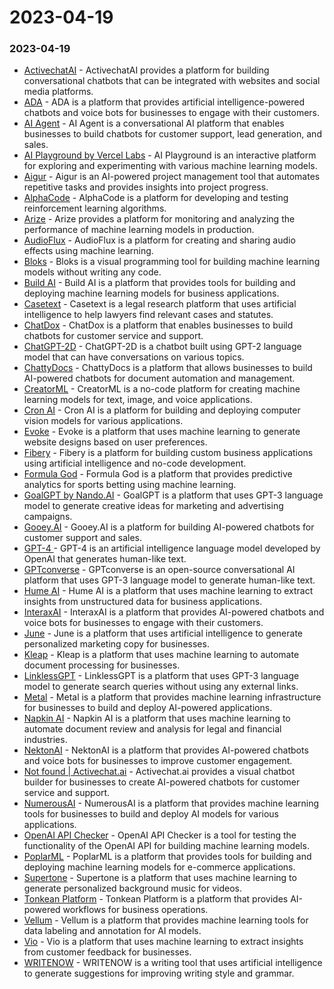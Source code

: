 # 2023-04-19

### 2023-04-19

* [ActivechatAI](https://activechat.ai/) - ActivechatAI provides a platform for building conversational chatbots that can be integrated with websites and social media platforms.
* [ADA](https://ada-ai.org/) - ADA is a platform that provides artificial intelligence-powered chatbots and voice bots for businesses to engage with their customers.
* [AI Agent](https://aiagent.app/) - AI Agent is a conversational AI platform that enables businesses to build chatbots for customer support, lead generation, and sales.
* [AI Playground by Vercel Labs](https://play.vercel.ai/) - AI Playground is an interactive platform for exploring and experimenting with various machine learning models.
* [Aigur](https://aigur.dev/) - Aigur is an AI-powered project management tool that automates repetitive tasks and provides insights into project progress.
* [AlphaCode](https://alphacode.deepmind.com/) - AlphaCode is a platform for developing and testing reinforcement learning algorithms.
* [Arize](https://arize.com/) - Arize provides a platform for monitoring and analyzing the performance of machine learning models in production.
* [AudioFlux](https://audioflux.top/) - AudioFlux is a platform for creating and sharing audio effects using machine learning.
* [Bloks](https://www.bloks.app/) - Bloks is a visual programming tool for building machine learning models without writing any code.
* [Build AI](https://www.buildai.space/) - Build AI is a platform that provides tools for building and deploying machine learning models for business applications.
* [Casetext](https://casetext.com/) - Casetext is a legal research platform that uses artificial intelligence to help lawyers find relevant cases and statutes.
* [ChatDox](https://www.chatdox.com/) - ChatDox is a platform that enables businesses to build chatbots for customer service and support.
* [ChatGPT-2D](https://www.superusapp.com/chatgpt2d/) - ChatGPT-2D is a chatbot built using GPT-2 language model that can have conversations on various topics.
* [ChattyDocs](https://chattydocs.com/) - ChattyDocs is a platform that allows businesses to build AI-powered chatbots for document automation and management.
* [CreatorML](https://creatorml.com/) - CreatorML is a no-code platform for creating machine learning models for text, image, and voice applications.
* [Cron AI](https://cron-ai.vercel.app/) - Cron AI is a platform for building and deploying computer vision models for various applications.
* [Evoke](https://evoke-app.com/) - Evoke is a platform that uses machine learning to generate website designs based on user preferences.
* [Fibery](https://fibery.io/) - Fibery is a platform for building custom business applications using artificial intelligence and no-code development.
* [Formula God](https://www.formulagod.ai/) - Formula God is a platform that provides predictive analytics for sports betting using machine learning.
* [GoalGPT by Nando.AI](https://beta.nando.ai/goalgpt.php) - GoalGPT is a platform that uses GPT-3 language model to generate creative ideas for marketing and advertising campaigns.
* [Gooey.AI](https://gooey.ai/?via=gptforge) - Gooey.AI is a platform for building AI-powered chatbots for customer support and sales.
* [GPT-4 ](https://gpt4demo.com/)- GPT-4 is an artificial intelligence language model developed by OpenAI that generates human-like text.
* [GPTconverse](https://martinvdijk.notion.site/martinvdijk/GPTconverse-a3f0f9c1a5ff4447b96b9fb77c74ef32) - GPTconverse is an open-source conversational AI platform that uses GPT-3 language model to generate human-like text.
* [Hume AI](https://hume.ai/) - Hume AI is a platform that uses machine learning to extract insights from unstructured data for business applications.
* [InteraxAI](https://interaxai.com/) - InteraxAI is a platform that provides AI-powered chatbots and voice bots for businesses to engage with their customers.
* [June](https://www.june.so/ai) - June is a platform that uses artificial intelligence to generate personalized marketing copy for businesses.
* [Kleap](https://kleap.co/) - Kleap is a platform that uses machine learning to automate document processing for businesses.
* [LinklessGPT](https://linklessgpt.com/) - LinklessGPT is a platform that uses GPT-3 language model to generate search queries without using any external links.
* [Metal](https://getmetal.io/) - Metal is a platform that provides machine learning infrastructure for businesses to build and deploy AI-powered applications.
* [Napkin AI](https://napkin.ai/) - Napkin AI is a platform that uses machine learning to automate document review and analysis for legal and financial industries.
* [NektonAI](https://nekton.ai/) - NektonAI is a platform that provides AI-powered chatbots and voice bots for businesses to improve customer engagement.
* [Not found | Activechat.ai](https://activechat.ai/chatbot) - Activechat.ai provides a visual chatbot builder for businesses to create AI-powered chatbots for customer service and support.
* [NumerousAI](https://numerous.ai/) - NumerousAI is a platform that provides machine learning tools for businesses to build and deploy AI models for various applications.
* [OpenAI API Checker](http://openaiapitesttool.quickbotai.com/) - OpenAI API Checker is a tool for testing the functionality of the OpenAI API for building machine learning models.
* [PoplarML](https://poplarml.com/) - PoplarML is a platform that provides tools for building and deploying machine learning models for e-commerce applications.
* [Supertone](https://supertone.ai/) - Supertone is a platform that uses machine learning to generate personalized background music for videos.
* [Tonkean Platform](https://www.tonkean.com/platform/ai-front-door) - Tonkean Platform is a platform that provides AI-powered workflows for business operations.
* [Vellum](https://www.vellum.ai/) - Vellum is a platform that provides machine learning tools for data labeling and annotation for AI models.
* [Vio](https://vio.bryghtmind.com/) - Vio is a platform that uses machine learning to extract insights from customer feedback for businesses.
* [WRITENOW](https://memoable.app/) - WRITENOW is a writing tool that uses artificial intelligence to generate suggestions for improving writing style and grammar.
